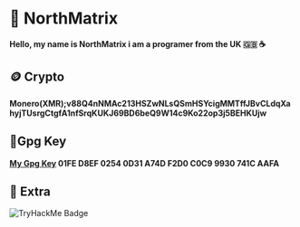 # 🗻 NorthMatrix
**Hello, my name is NorthMatrix i am a programer from the UK 🇬🇧 ☕️**
## 🪙 Crypto
**Monero(XMR);v88Q4nNMAc213HSZwNLsQSmHSYcigMMTffJBvCLdqXahyjTUsrgCtgfA1nfSrqKUKJ69BD6beQ9W14c9Ko22op3j5BEHKUjw**
## 🔐Gpg Key
**[My Gpg Key](./gpg-key.asc) 01FE D8EF 0254 0D31 A74D  F2D0 C0C9 9930 741C AAFA**
## 🚀 Extra
<img src="https://tryhackme-badges.s3.amazonaws.com/Shifter420.png" alt="TryHackMe Badge" />

